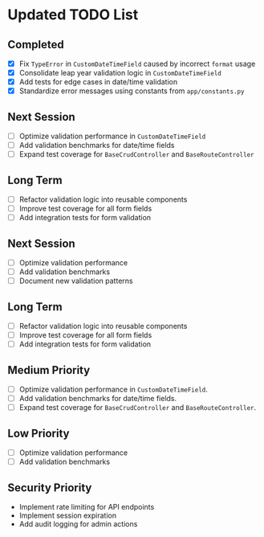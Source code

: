 # Updated TODO List

## Completed
- [x] Fix `TypeError` in `CustomDateTimeField` caused by incorrect `format` usage
- [x] Consolidate leap year validation logic in `CustomDateTimeField`
- [x] Add tests for edge cases in date/time validation
- [x] Standardize error messages using constants from `app/constants.py`

## Next Session
- [ ] Optimize validation performance in `CustomDateTimeField`
- [ ] Add validation benchmarks for date/time fields
- [ ] Expand test coverage for `BaseCrudController` and `BaseRouteController`

## Long Term
- [ ] Refactor validation logic into reusable components
- [ ] Improve test coverage for all form fields
- [ ] Add integration tests for form validation

## Next Session
- [ ] Optimize validation performance
- [ ] Add validation benchmarks
- [ ] Document new validation patterns

## Long Term
- [ ] Refactor validation logic into reusable components
- [ ] Improve test coverage for all form fields
- [ ] Add integration tests for form validation

## Medium Priority
- [ ] Optimize validation performance in `CustomDateTimeField`.
- [ ] Add validation benchmarks for date/time fields.
- [ ] Expand test coverage for `BaseCrudController` and `BaseRouteController`.

## Low Priority
- [ ] Optimize validation performance
- [ ] Add validation benchmarks

## Security Priority
- Implement rate limiting for API endpoints
- Implement session expiration
- Add audit logging for admin actions
